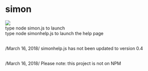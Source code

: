 # simon
<img src = https://commons.wikimedia.org/wiki/Colors#/media/File:Color_icon_orange.png></br>
type node simon.js to launch </br>
type node simonhelp.js to launch the help page </br> </br>

/March 16, 2018/ simonhelp.js has not been updated to version 0.4 </br> </br>

/March 16, 2018/ Please note: this project is not on NPM

